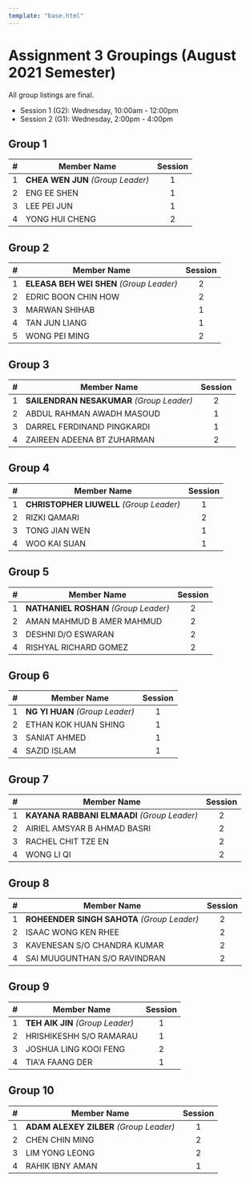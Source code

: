 ```yaml
---
template: "base.html"
---
```


# Assignment 3 Groupings (August 2021 Semester)

<!-- This section is not yet ready. Check back when Assignment 3 is soon to be announced. -->

<!-- Group selections are pending. -->

All group listings are final.

- Session 1 (G2): Wednesday, 10:00am - 12:00pm
- Session 2 (G1): Wednesday, 2:00pm - 4:00pm

## Group 1

|  #  | Member Name                       | Session |
| :-: | --------------------------------- | :-----: |
|  1  | **CHEA WEN JUN** _(Group Leader)_ |    1    |
|  2  | ENG EE SHEN                       |    1    |
|  3  | LEE PEI JUN                       |    1    |
|  4  | YONG HUI CHENG                    |    2    |

 <!-- | 4                                 | RACHEL CHIT TZE EN | 1   | -->
 <!-- | 5                                 |   YONG HUI CHENG   | 1   | -->

## Group 2

|  #  | Member Name                              | Session |
| :-: | ---------------------------------------- | :-----: |
|  1  | **ELEASA BEH WEI SHEN** _(Group Leader)_ |    2    |
|  2  | EDRIC BOON CHIN HOW                      |    2    |
|  3  | MARWAN SHIHAB                            |    1    |
|  4  | TAN JUN LIANG                            |    1    |
|  5  | WONG PEI MING                            |    2    |

## Group 3

|  #  | Member Name                               | Session |
| :-: | ----------------------------------------- | :-----: |
|  1  | **SAILENDRAN NESAKUMAR** _(Group Leader)_ |    2    |
|  2  | ABDUL RAHMAN AWADH MASOUD                 |    1    |
|  3  | DARREL FERDINAND PINGKARDI                |    1    |
|  4  | ZAIREEN ADEENA BT ZUHARMAN                |    2    |

## Group 4

|  #  | Member Name                              | Session |
| :-: | ---------------------------------------- | :-----: |
|  1  | **CHRISTOPHER LIUWELL** _(Group Leader)_ |    1    |
|  2  | RIZKI QAMARI                             |    2    |
|  3  | TONG JIAN WEN                            |    1    |
|  4  | WOO KAI SUAN                             |    1    |

## Group 5

|  #  | Member Name                           | Session |
| :-: | ------------------------------------- | :-----: |
|  1  | **NATHANIEL ROSHAN** _(Group Leader)_ |    2    |
|  2  | AMAN MAHMUD B AMER MAHMUD             |    2    |
|  3  | DESHNI D/O ESWARAN                    |    2    |
|  4  | RISHYAL RICHARD GOMEZ                 |    2    |

## Group 6

|  #  | Member Name                     | Session |
| :-: | ------------------------------- | :-----: |
|  1  | **NG YI HUAN** _(Group Leader)_ |    1    |
|  2  | ETHAN KOK HUAN SHING            |    1    |
|  3  | SANIAT AHMED                    |    1    |
|  4  | SAZID ISLAM                     |    1    |

## Group 7

|  #  | Member Name                                 | Session |
| :-: | ------------------------------------------- | :-----: |
|  1  | **KAYANA RABBANI ELMAADI** _(Group Leader)_ |    2    |
|  2  | AIRIEL AMSYAR B AHMAD BASRI                 |    2    |
|  3  | RACHEL CHIT TZE EN                          |    2    |
|  4  | WONG LI QI                                  |    2    |

<!-- |  3  | CHELVIN CHIEW                               |    1    | -->

## Group 8

|  #  | Member Name                                 | Session |
| :-: | ------------------------------------------- | :-----: |
|  1  | **ROHEENDER SINGH SAHOTA** _(Group Leader)_ |    2    |
|  2  | ISAAC WONG KEN RHEE                         |    2    |
|  3  | KAVENESAN S/O CHANDRA KUMAR                 |    2    |
|  4  | SAI MUUGUNTHAN S/O RAVINDRAN                |    2    |

## Group 9

|  #  | Member Name                      | Session |
| :-: | -------------------------------- | :-----: |
|  1  | **TEH AIK JIN** _(Group Leader)_ |    1    |
|  2  | HRISHIKESHH S/O RAMARAU          |    1    |
|  3  | JOSHUA LING KOOI FENG            |    2    |
|  4  | TIA'A FAANG DER                  |    1    |

## Group 10

|  #  | Member Name                             | Session |
| :-: | --------------------------------------- | :-----: |
|  1  | **ADAM ALEXEY ZILBER** _(Group Leader)_ |    1    |
|  2  | CHEN CHIN MING                          |    2    |
|  3  | LIM YONG LEONG                          |    2    |
|  4  | RAHIK IBNY AMAN                         |    1    |
